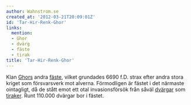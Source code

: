 ```yaml
---
author: Wahnstrom.se
created_at: '2012-03-21T20:09:01Z'
id: 'Tar-Hir-Renk-Ghor'
links:
  mention:
  - Ghor
  - dvärg
  - fäste
  - tirak
title: 'Tar-Hir-Renk-Ghor'
---
```


Klan [Ghors] andra [fäste], vilket grundades 6690 f.D. strax efter andra stora kriget som
försvarsverk mot alverna. Förmodligen är fästet i det närmaste ointagligt, då de stått emot ett otal
invasionsförsök från såväl [dvärgar] som [tiraker]. Runt 110.000 dvärgar bor i fästet.

  [Ghors]: Ghor
  [fäste]: fäste
  [dvärgar]: dvärg
  [tiraker]: tirak